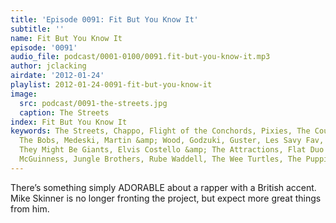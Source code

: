 ```yaml
---
title: 'Episode 0091: Fit But You Know It'
subtitle: ''
name: Fit But You Know It
episode: '0091'
audio_file: podcast/0001-0100/0091.fit-but-you-know-it.mp3
author: jclacking
airdate: '2012-01-24'
playlist: 2012-01-24-0091-fit-but-you-know-it
image:
  src: podcast/0091-the-streets.jpg
  caption: The Streets
index: Fit But You Know It
keywords: The Streets, Chappo, Flight of the Conchords, Pixies, The Countdown Quartet,
  The Bobs, Medeski, Martin &amp; Wood, Godzuki, Guster, Les Savy Fav, Sex Clark Five,
  They Might Be Giants, Elvis Costello &amp; The Attractions, Flat Duo Jets, Eugene
  McGuinness, Jungle Brothers, Rube Waddell, The Wee Turtles, The Puppini Sisters
---
```

There’s something simply ADORABLE about a rapper with a British accent. Mike Skinner is no longer fronting the project, but expect more great things from him.
